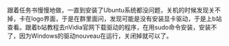 跟着任务书慢慢地做，一直到安装了Ubuntu系统都没问题，关机的时候发现关不掉，卡在logo界面，于是在群里面问，发现可能是没有安装显卡驱动，于是上b站查看。跟着b站教程去nVidia官网下载驱动的程序，在用sudo命令安装，安装不了，因为Windows的驱动nouveau在运行，关闭掉就可以了。
